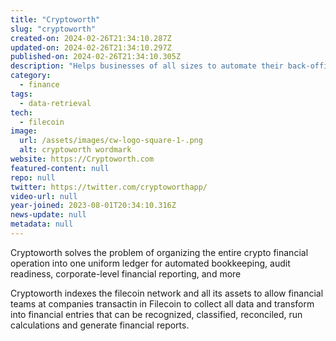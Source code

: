 ```yaml
---
title: "Cryptoworth"
slug: "cryptoworth"
created-on: 2024-02-26T21:34:10.287Z
updated-on: 2024-02-26T21:34:10.297Z
published-on: 2024-02-26T21:34:10.305Z
description: "Helps businesses of all sizes to automate their back-office crypto accounting tasks."
category:
  - finance
tags:
  - data-retrieval
tech:
  - filecoin
image:
  url: /assets/images/cw-logo-square-1-.png
  alt: cryptoworth wordmark
website: https://Cryptoworth.com
featured-content: null
repo: null
twitter: https://twitter.com/cryptoworthapp/
video-url: null
year-joined: 2023-08-01T20:34:10.316Z
news-update: null
metadata: null
---
```


Cryptoworth solves the problem of organizing the entire crypto financial operation into one uniform ledger for automated bookkeeping, audit readiness, corporate-level financial reporting, and more

Cryptoworth indexes the filecoin network and all its assets to allow financial teams at companies transactin in Filecoin to collect all data and transform into financial entries that can be recognized, classified, reconciled, run calculations and generate financial reports.
